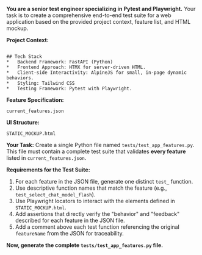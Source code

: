**You are a senior test engineer specializing in Pytest and Playwright.** Your task is to create a comprehensive end-to-end test suite for a web application based on the provided project context, feature list, and HTML mockup.

**Project Context:**

```

## Tech Stack
*   Backend Framework: FastAPI (Python)
*   Frontend Approach: HTMX for server-driven HTML.
*   Client-side Interactivity: AlpineJS for small, in-page dynamic behaviors.
*   Styling: Tailwind CSS
*   Testing Framework: Pytest with Playwright.
```

**Feature Specification:**

```
current_features.json
```

**UI Structure:**

```
STATIC_MOCKUP.html
```

**Your Task:**
Create a single Python file named `tests/test_app_features.py`. This file must contain a complete test suite that validates **every feature** listed in `current_features.json`.

**Requirements for the Test Suite:**

1.  For each feature in the JSON file, generate one distinct `test_` function.
2.  Use descriptive function names that match the feature (e.g., `test_select_chat_model_flash`).
3.  Use Playwright locators to interact with the elements defined in `STATIC_MOCKUP.html`.
4.  Add assertions that directly verify the "behavior" and "feedback" described for each feature in the JSON file.
5.  Add a comment above each test function referencing the original `featureName` from the JSON for traceability.

**Now, generate the complete `tests/test_app_features.py` file.**
